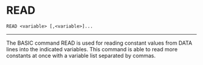 # READ
```
READ <variable> [,<variable>]...
```
---

The BASIC command READ is used for reading constant values from DATA lines into the indicated variables. This command is able to read more constants at once with a variable list separated by commas.
